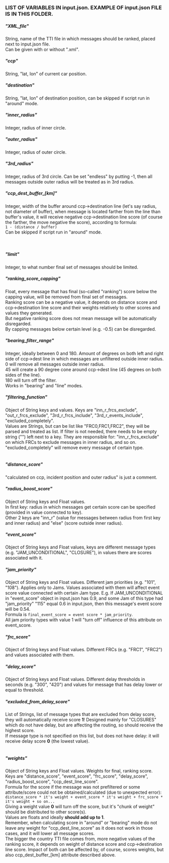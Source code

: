 ### LIST OF VARIABLES IN input.json. EXAMPLE OF input.json FILE IS IN THIS FOLDER.

##### "XML_file"
String, name of the TTI file in which messages should be ranked, placed next to input.json file.  
Can be given with or without ".xml".
##### "ccp"
String, "lat, lon" of current car position.
##### "destination"
String, "lat, lon" of destination position, can be skipped if script run in "around" mode.  
##### "inner_radius"
Integer, radius of inner circle.
##### "outer_radius"
Integer, radius of outer circle.
##### "3rd_radius"
Integer, radius of 3rd circle. Can be set "endless" by putting -1, then all messages outside outer radius will be 
treated as in 3rd radius.
##### "ccp_dest_buffer_[km]"
Integer, width of the buffer around ccp->destination line (let's say radius, not diameter of buffer), when message is 
located farther from the line than buffer's value, it will receive negative ccp->destination line score (of course the 
farther, the move negative the score), according to formula:   
`1 - (distance / buffer)`  
Can be skipped if script run in "around" mode.  
<br><br>
##### "limit"
Integer, to what number final set of messages should be limited.
##### "ranking_score_capping"
Float, every message that has final (so-called "ranking") score below the capping value, will be removed from final set 
of messages.  
Ranking score can be a negative value, it depends on distance score and ccp->destination line score and their weights 
relatively to other scores and values they generated.  
But negative ranking score does not mean message will be automatically disregarded.  
By capping messages below certain level (e.g. -0.5) can be disregarded.
##### "bearing_filter_range"
Integer, ideally between 0 and 180. Amount of degrees on both left and right side of ccp->dest line in which messages 
are unfiltered outside inner radius.  
0 will remove all messages outside inner radius.  
45 will create a 90 degree cone around ccp->dest line (45 degrees on both sides of the line).  
180 will turn off the filter.  
Works in "bearing" and "line" modes.
##### "filtering_function"
Object of String keys and values. Keys are "inn_r_frcs_exclude", "out_r_frcs_exclude", "3rd_r_frcs_include", 
"3rd_r_events_include", "excluded_completely".  
Values are Strings, but can be list like "FRC0,FRC1,FRC2", they will be parsed and treated as list.
If filter is not needed, there needs to be empty string ("") left next to a key.
They are responsible for: "inn_r_frcs_exclude" on which FRCs to exclude messages in inner radius, and so on. 
"excluded_completely" will remove every message of certain type.
<br><br>
##### "distance_score"
"calculated on ccp, incident position and outer radius" is just a comment.
##### "radius_boost_score"
Object of String keys and Float values.  
In first key: radius in which messages get certain score can be specified (provided in value connected to key).  
Other 2 keys are "inn_r" (value for messages between radius from first key and inner radius) and "else" (score outside 
inner radius).
##### "event_score"
Object of String keys and Float values, keys are different message types (e.g. "JAM_UNCONDITIONAL", "CLOSURE"), in 
values there are scores associated with it.
##### "jam_priority"
Object of String keys and Float values. Different jam priorities (e.g. "101", "108"). Applies only to Jams.
Values associated with them will affect event score value connected with certain Jam type. E.g. If JAM_UNCONDITIONAL in 
"event_score" object in input.json has 0.9, and some Jam of this type had "jam_priority" "115" equal 0.6 in input.json, 
then this message's event score will be 0.54.  
Formula is `final_event_score = event score * jam_priority`.  
All jam priority types with value 1 will "turn off" influence of this attribute on event_score.
##### "frc_score"
Object of String keys and Float values. Different FRCs (e.g. "FRC1", "FRC2") and values associated with them.
##### "delay_score"
Object of String keys and Float values. Different delay thresholds in seconds (e.g. "300", "420") and values for 
message that has delay lower or equal to threshold.
##### "excluded_from_delay_score"
List of Strings, list of message types that are excluded from delay score, they will automatically receive score **1**! 
Designed mainly for "CLOSURES" which do not have delay, but are affecting the routing, so should receive the highest 
score.  
If message type is not specified on this list, but does not have delay: it will receive delay score **0** (the lowest 
value).
<br><br>
##### "weights"
Object of String keys and Float values. Weights for final, ranking score. Keys are "distance_score", "event_score", 
"frc_score",  "delay_score", "radius_boost_score", "ccp_dest_line_score".  
Formula for the score if the message was not prefiltered or some attribute/score could not be obtained/calculated 
(due to unexpected error):  
`distance_score * it's weight + event_score * it's weight + frc_score * it's weight + so on...`  
Giving a weight value **0** will turn off the score, but it's "chunk of weight" should be distributed to other score(s).  
Values are floats and ideally **should add up to 1**.  
Remember, when calculating score in "around" or "bearing" mode do not leave any weight for "ccp_dest_line_score"
as it does not work in those cases, and it will lower all message scores.  
The bigger the country TTI file comes from, more negative values of the ranking score, it depends on weight of 
distance score and ccp->destination line score. Impact of both can be affected by, of course, scores weights, but 
also ccp_dest_buffer_[km] attribute described above.
